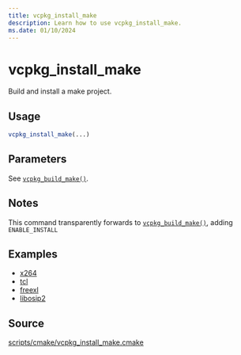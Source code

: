 ```yaml
---
title: vcpkg_install_make
description: Learn how to use vcpkg_install_make.
ms.date: 01/10/2024
---
```

# vcpkg_install_make

Build and install a make project.

## Usage

```cmake
vcpkg_install_make(...)
```

## Parameters

See [`vcpkg_build_make()`](vcpkg_build_make.md).

## Notes

This command transparently forwards to [`vcpkg_build_make()`](vcpkg_build_make.md), adding `ENABLE_INSTALL`

## Examples

- [x264](https://github.com/Microsoft/vcpkg/blob/master/ports/x264/portfile.cmake)
- [tcl](https://github.com/Microsoft/vcpkg/blob/master/ports/tcl/portfile.cmake)
- [freexl](https://github.com/Microsoft/vcpkg/blob/master/ports/freexl/portfile.cmake)
- [libosip2](https://github.com/Microsoft/vcpkg/blob/master/ports/libosip2/portfile.cmake)

## Source

[scripts/cmake/vcpkg\_install\_make.cmake](https://github.com/Microsoft/vcpkg/blob/master/scripts/cmake/vcpkg_install_make.cmake)
